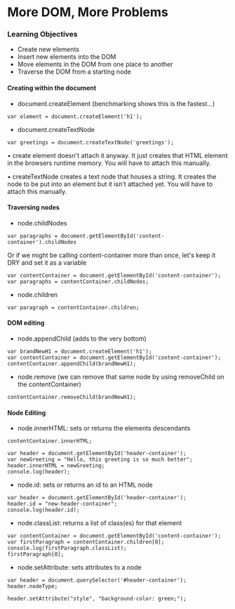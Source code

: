 # More DOM, More Problems

### Learning Objectives
- Create new elements
- Insert new elements into the DOM
- Move elements in the DOM from one place to another
- Traverse the DOM from a starting node

#### Creating within the document
- document.createElement (benchmarking shows this is the fastest...)
```
var element = document.createElement('h1');
```
- document.createTextNode
```
var greetings = document.createTextNode('greetings');
```

• create element doesn't attach it anyway. It just creates that HTML element in the browsers runtime memory. You will have to attach this manually.

• createTextNode creates a text node that houses a string. It creates the node to be put into an element but it isn't attached yet. You will have to attach this manually.


#### Traversing nodes
- node.childNodes
```
var paragraphs = document.getElementById('content-container').childNodes

```
Or if we might be calling content-container more than once, let's keep it DRY and set it as a variable
```
var contentContainer = document.getElementById('content-container');
var paragraphs = contentContainer.childNodes;
```
- node.children
```
var paragraph = contentContainer.children;
```

#### DOM editing
- node.appendChild (adds to the very bottom)
```
var brandNewH1 = document.createElement('h1');
var contentContainer = document.getElementById('content-container');
contentContainer.appendChild(brandNewH1);
```

- node.remove (we can remove that same node by using removeChild on the contentContainer)
```
contentContainer.removeChild(brandNewH1);
```

#### Node Editing
- node.innerHTML: sets or returns the elements descendants
```
contentContainer.innerHTML;

var header = document.getElementById('header-container');
var newGreeting = "Hello, this greeting is so much better";
header.innerHTML = newGreeting;
console.log(header);
```

- node.id: sets or returns an id to an HTML node
```
var header = document.getElementById('header-container');
header.id = "new-header-container";
console.log(header.id);
```

- node.classList: returns a list of class(es) for that element
```
var contentContainer = document.getElementById('content-container');
var firstParagraph = contentContainer.children[0];
console.log(firstParagraph.classList);
firstParagraph[0];
```

- node.setAttribute: sets attributes to a node
```
var header = document.querySelector('#header-container');
header.nodeType;

header.setAttribute("style", "background-color: green;");
```
